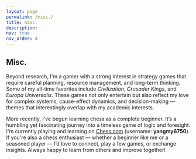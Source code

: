 ```yaml
---
layout: page
permalink: /misc./
title: misc.
description:
nav: true
nav_order: 4
---
```


## Misc.

Beyond research, I'm a gamer with a strong interest in strategy games that require careful planning, resource management, and long-term thinking. Some of my all-time favorites include *Civilization*, *Crusader Kings*, and *Europa Universalis*. These games not only entertain but also reflect my love for complex systems, cause-effect dynamics, and decision-making — themes that interestingly overlap with my academic interests.

More recently, I’ve begun learning chess as a complete beginner. It’s a humbling yet fascinating journey into a timeless game of logic and foresight. I'm currently playing and learning on [Chess.com](https://www.chess.com/member/yangmy6750) (username: **yangmy6750**). If you're also a chess enthusiast — whether a beginner like me or a seasoned player — I’d love to connect, play a few games, or exchange insights. Always happy to learn from others and improve together!
